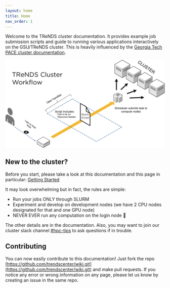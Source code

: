 ```yaml
---
layout: home
title: Home
nav_order: 1
---
```

Welcome to the TReNDS cluster documentation. It provides example job
submission scripts and guide to running various applications
interactively on the GSU/TReNDS cluster. This is heavily influenced by
the [Georgia Tech PACE cluster
documentation](https://docs.pace.gatech.edu/).

![clusterFlow](/assets/images/clusterFlow.jpg)

## New to the cluster?

Before you start, please take a look at this documentation and this page in particular: [Getting Started](docs/Getting_Started)

It may look overwhelming but in fact, the rules are simple:
- Run your jobs ONLY through SLURM
- Experiment and develop on development nodes (we have 2 CPU nodes designated for that and one GPU node)
- NEVER EVER run any computation on the login node 🙂

The other details are in the documentation. Also, you may want to join our cluster slack channel [#hpc-tips](http://trendscenter.slack.com/#hpc-tips) to ask questions if in trouble.

## Contributing

You can now easily contribute to this documentation! Just fork the repo [https://github.com/trendscenter/wiki.git](https://github.com/trendscenter/wiki.git) and make pull requests. If you notice any error or wrong information on any page, please let us know by creating an issue in the same repo.



